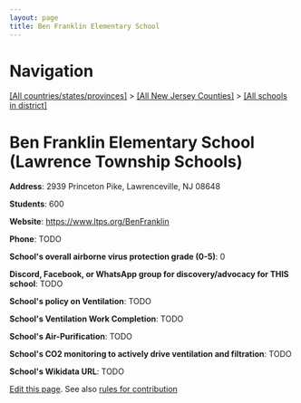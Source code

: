 ```yaml
---
layout: page
title: Ben Franklin Elementary School
---
```

# Navigation

[[All countries/states/provinces]](../../..) > [[All New Jersey Counties]](../..) > [[All schools in district]](..)

# Ben Franklin Elementary School (Lawrence Township Schools)

**Address**: 2939 Princeton Pike, Lawrenceville, NJ 08648

**Students**: 600

**Website**: <https://www.ltps.org/BenFranklin>

**Phone**: TODO

**School's overall airborne virus protection grade (0-5)**: 0

**Discord, Facebook, or WhatsApp group for discovery/advocacy for THIS school**: TODO

**School's policy on Ventilation**: TODO

**School's Ventilation Work Completion**: TODO

**School's Air-Purification**: TODO

**School's CO2 monitoring to actively drive ventilation and filtration**: TODO

**School's Wikidata URL**: TODO


[Edit this page](https://github.com/ventilate-schools/NJ/edit/main/./Mercer/Lawrence_Township_Schools/Ben_Franklin_Elementary_School.md). See also [rules for contribution](../../../contribution-rules/)